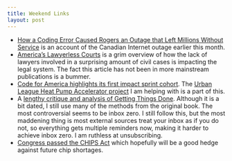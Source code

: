 ```yaml
---
title: Weekend Links
layout: post
---
```

* [How a Coding Error Caused Rogers an Outage that Left Millions Without Service](https://www.theglobeandmail.com/business/article-how-a-coding-error-caused-rogers-outage-that-left-millions-without/) is an account of the Canadian Internet outage earlier this month.
* [America’s Lawyerless Courts](https://www.americanbar.org/groups/law_practice/publications/law_practice_magazine/2022/july-august/americas-lawyerless-courts/) is a grim overview of how the lack of lawyers involved in a surprising amount of civil cases is impacting the legal system. The fact this article has not been in more mainstream publications is a bummer.
* [Code for America highlights its first impact sprint cohort](https://discourse.codeforamerica.org/t/impact-sprints-introducing-our-very-first-cohort/1423). The [Urban League Heat Pump Accelerator project](https://www.zagaja.com/2022/07/urban-league-heat-pump-accelerator/) I am helping with is a part of this.
* A [lengthy critique and analysis of Getting Things Done](https://www.newyorker.com/tech/annals-of-technology/the-rise-and-fall-of-getting-things-done). Although it is a bit dated, I still use many of the methods from the original book. The most controversial seems to be inbox zero. I still follow this, but the most maddening thing is most external sources treat your inbox as if you do not, so everything gets multiple reminders now, making it harder to achieve inbox zero. I am ruthless at unsubscribing.
* [Congress passed the CHIPS Act](https://www.axios.com/2022/07/28/chip-funding-bill-congress) which hopefully will be a good hedge against future chip shortages.